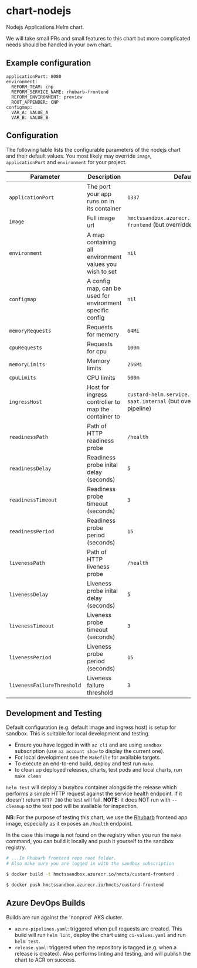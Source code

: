 # chart-nodejs

Nodejs Applications Helm chart.

We will take small PRs and small features to this chart but more complicated needs should be handled in your own chart.

## Example configuration

```
applicationPort: 8080
environment:
  REFORM_TEAM: cnp
  REFORM_SERVICE_NAME: rhubarb-frontend
  REFORM_ENVIRONMENT: preview
  ROOT_APPENDER: CNP
configmap:
  VAR_A: VALUE_A
  VAR_B: VALUE_B
```

## Configuration

The following table lists the configurable parameters of the nodejs chart and their default values.
You most likely may override `image`, `applicationPort` and `environment` for your project.

| Parameter                  | Description                                               | Default                                                                        |
| -------------------------- | --------------------------------------------------------- | ------------------------------------------------------------------------------ |
| `applicationPort`          | The port your app runs on in its container                | `1337`                                                                         |
| `image`                    | Full image url                                            | `hmctssandbox.azurecr.io/hmcts/custard-frontend` (but overridden by pipeline)  |
| `environment`              | A map containing all environment values you wish to set   | `nil`                                                                          |
| `configmap`                | A config map, can be used for environment specific config | `nil`                                                                          |
| `memoryRequests`           | Requests for memory                                       | `64Mi`                                                                         |
| `cpuRequests`              | Requests for cpu                                          | `100m`                                                                         |
| `memoryLimits`             | Memory limits                                             | `256Mi`                                                                        |
| `cpuLimits`                | CPU limits                                                | `500m`                                                                         |
| `ingressHost`              | Host for ingress controller to map the container to       | `custard-helm.service.core-compute-saat.internal` (but overridden by pipeline) |
| `readinessPath`            | Path of HTTP readiness probe                              | `/health`                                                                      |
| `readinessDelay`           | Readiness probe inital delay (seconds)                    | `5`                                                                            |
| `readinessTimeout`         | Readiness probe timeout (seconds)                         | `3`                                                                            |
| `readinessPeriod`          | Readiness probe period (seconds)                          | `15`                                                                           |
| `livenessPath`             | Path of HTTP liveness probe                               | `/health`                                                                      |
| `livenessDelay`            | Liveness probe inital delay (seconds)                     | `5`                                                                            |
| `livenessTimeout`          | Liveness probe timeout (seconds)                          | `3`                                                                            |
| `livenessPeriod`           | Liveness probe period (seconds)                           | `15`                                                                           |
| `livenessFailureThreshold` | Liveness failure threshold                                | `3`                                                                            |

## Development and Testing

Default configuration (e.g. default image and ingress host) is setup for sandbox. This is suitable for local development and testing.

- Ensure you have logged in with `az cli` and are using `sandbox` subscription (use `az account show` to display the current one).
- For local development see the `Makefile` for available targets.
- To execute an end-to-end build, deploy and test run `make`.
- to clean up deployed releases, charts, test pods and local charts, run `make clean`

`helm test` will deploy a busybox container alongside the release which performs a simple HTTP request against the service health endpoint. If it doesn't return `HTTP 200` the test will fail. **NOTE:** it does NOT run with `--cleanup` so the test pod will be available for inspection.

**NB**: For the purpose of testing this chart, we use the [Rhubarb](https://github.com/hmcts/cnp-rhubarb-frontend) frontend app image, especially as it exposes an `/health` endpoint.

In the case this image is not found on the registry when you run the `make` command, you can build it locally and push it yourself to the sandbox registry.

```bash
# ...In Rhubarb frontend repo root folder.
# Also make sure you are logged in with the sandbox subscription

$ docker build -t hmctssandbox.azurecr.io/hmcts/custard-frontend .

$ docker push hmctssandbox.azurecr.io/hmcts/custard-frontend
```

## Azure DevOps Builds

Builds are run against the 'nonprod' AKS cluster.

- `azure-pipelines.yaml`: triggered when pull requests are created. This build will run `helm lint`, deploy the chart using `ci-values.yaml` and run `helm test`.
- `release.yaml`: triggered when the repository is tagged (e.g. when a release is created). Also performs linting and testing, and will publish the chart to ACR on success.
